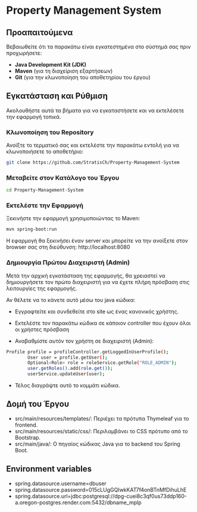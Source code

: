 # Property Management System

## Προαπαιτούμενα

Βεβαιωθείτε ότι τα παρακάτω είναι εγκατεστημένα στο σύστημά σας πριν προχωρήσετε:

- **Java Development Kit (JDK)** 
- **Maven** (για τη διαχείριση εξαρτήσεων)
- **Git** (για την κλωνοποίηση του αποθετηρίου του έργου)

## Εγκατάσταση και Ρύθμιση

Ακολουθήστε αυτά τα βήματα για να εγκαταστήσετε και να εκτελέσετε την εφαρμογή τοπικά.

### Κλωνοποίηση του Repository

Ανοίξτε το τερματικό σας και εκτελέστε την παρακάτω εντολή για να κλωνοποιήσετε το αποθετήριο:

```bash
git clone https://github.com/StratisCh/Property-Management-System
```
### Μεταβείτε στον Κατάλογο του Έργου
```bash
cd Property-Management-System
```
### Εκτελέστε την Εφαρμογή

Ξεκινήστε την εφαρμογή χρησιμοποιώντας το Maven:
```bash
mvn spring-boot:run
```
Η εφαρμογή θα ξεκινήσει έναν server και μπορείτε να την ανοίξετε στον browser σας στη διεύθυνση:
http://localhost:8080

### Δημιουργία Πρώτου Διαχειριστή (Admin)
Μετά την αρχική εγκατάσταση της εφαρμογής, θα χρειαστεί να δημιουργήσετε τον πρώτο διαχειριστή για να έχετε πλήρη πρόσβαση στις λειτουργίες της εφαρμογής.

Αν θέλετε να το κάνετε αυτό μέσω του java κώδικα:

* Εγγραφτείτε και συνδεθείτε στο site ως ένας κανονικός χρήστης.

* Εκτελέστε τον παρακάτω κώδικα σε κάποιον controller που έχουν όλοι οι χρήστες πρόσβαση
* Αναβαθμίστε αυτόν τον χρήστη σε διαχειριστή (Admin):
```bash
Profile profile = profileController.getLoggedInUserProfile();
        User user = profile.getUser();
        Optional<Role> role = roleService.getRole("ROLE_ADMIN");
        user.getRoles().add(role.get());
        userService.updateUser(user);
```
* Τέλος διαγράψτε αυτό το κομμάτι κώδικα.

## Δομή του Έργου
* src/main/resources/templates/: Περιέχει τα πρότυπα Thymeleaf για το frontend.
* src/main/resources/static/css/: Περιλαμβάνει το CSS πρότυπο από το Bootstrap.
* src/main/java/: Ο πηγαίος κώδικας Java για το backend του Spring Boot.


## Environment variables

* spring.datasource.username=dbuser
* spring.datasource.password=015cLUgGQIwkKAT7f4onBTnMfDihuLhE
* spring.datasource.url=jdbc:postgresql://dpg-cuei8c3qf0us73ddp160-a.oregon-postgres.render.com:5432/dbname_mplp

